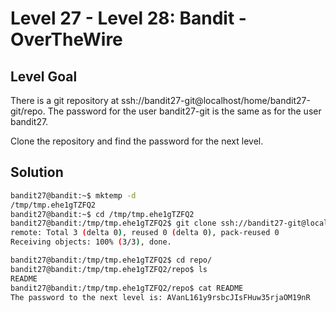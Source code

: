 # Level 27 - Level 28: Bandit - OverTheWire

## Level Goal

There is a git repository at ssh://bandit27-git@localhost/home/bandit27-git/repo. The password for the user bandit27-git is the same as for the user bandit27.

Clone the repository and find the password for the next level.

## Solution

```bash
bandit27@bandit:~$ mktemp -d
/tmp/tmp.ehe1gTZFQ2
bandit27@bandit:~$ cd /tmp/tmp.ehe1gTZFQ2
bandit27@bandit:/tmp/tmp.ehe1gTZFQ2$ git clone ssh://bandit27-git@localhost:2220/home/bandit27-git/repo
remote: Total 3 (delta 0), reused 0 (delta 0), pack-reused 0
Receiving objects: 100% (3/3), done.

bandit27@bandit:/tmp/tmp.ehe1gTZFQ2$ cd repo/
bandit27@bandit:/tmp/tmp.ehe1gTZFQ2/repo$ ls
README
bandit27@bandit:/tmp/tmp.ehe1gTZFQ2/repo$ cat README 
The password to the next level is: AVanL161y9rsbcJIsFHuw35rjaOM19nR
```